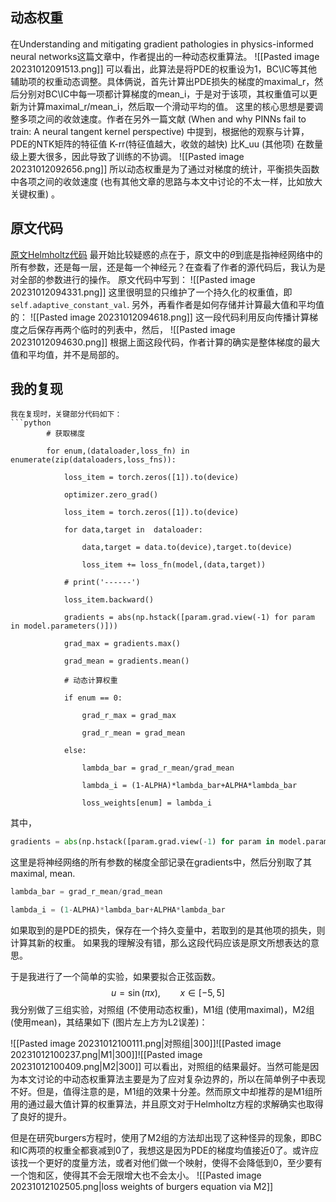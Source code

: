 ## 动态权重
在Understanding and mitigating gradient pathologies in physics-informed neural networks这篇文章中，作者提出的一种动态权重算法。
![[Pasted image 20231012091513.png]]
可以看出，此算法是将PDE的权重设为1，BC\IC等其他辅助项的权重动态调整。具体俩说，首先计算出PDE损失的梯度的maximal_r，然后分别对BC\IC中每一项都计算梯度的mean_i，于是对于该项，其权重值可以更新为计算maximal_r/mean_i，然后取一个滑动平均的值。
这里的核心思想是要调整多项之间的收敛速度。作者在另外一篇文献 (When and why PINNs fail to train: A neural tangent kernel perspective) 中提到，根据他的观察与计算，PDE的NTK矩阵的特征值 K-rr(特征值越大，收敛的越快) 比K_uu (其他项) 在数量级上要大很多，因此导致了训练的不协调。
![[Pasted image 20231012092656.png]]
所以动态权重是为了通过对梯度的统计，平衡损失函数中各项之间的收敛速度 (也有其他文章的思路与本文中讨论的不太一样，比如放大关键权重) 。
## 原文代码
[原文Helmholtz代码](https://github.com/PredictiveIntelligenceLab/GradientPathologiesPINNs/blob/master/Helmholtz/Helmholtz2D_model_tf.py#L306)
最开始比较疑惑的点在于，原文中的$\theta$到底是指神经网络中的所有参数，还是每一层，还是每一个神经元？在查看了作者的源代码后，我认为是对全部的参数进行的操作。
原文代码中写到：
![[Pasted image 20231012094331.png]]
这里很明显的只维护了一个持久化的权重值，即``self.adaptive_constant_val``.
另外，再看作者是如何存储并计算最大值和平均值的：
![[Pasted image 20231012094618.png]]
这一段代码利用反向传播计算梯度之后保存再两个临时的列表中，然后，
![[Pasted image 20231012094630.png]]
根据上面这段代码，作者计算的确实是整体梯度的最大值和平均值，并不是局部的。
## 我的复现
```
我在复现时，关键部分代码如下：
```python
        # 获取梯度

        for enum,(dataloader,loss_fn) in enumerate(zip(dataloaders,loss_fns)):

            loss_item = torch.zeros([1]).to(device)

            optimizer.zero_grad()

            loss_item = torch.zeros([1]).to(device)

            for data,target in  dataloader:

                data,target = data.to(device),target.to(device)

                loss_item += loss_fn(model,(data,target))

            # print('------')

            loss_item.backward()

            gradients = abs(np.hstack([param.grad.view(-1) for param in model.parameters()]))

            grad_max = gradients.max()

            grad_mean = gradients.mean()

            # 动态计算权重

            if enum == 0:

                grad_r_max = grad_max

                grad_r_mean = grad_mean

            else:

                lambda_bar = grad_r_mean/grad_mean

                lambda_i = (1-ALPHA)*lambda_bar+ALPHA*lambda_bar

                loss_weights[enum] = lambda_i
```
其中，
```python
gradients = abs(np.hstack([param.grad.view(-1) for param in model.parameters()]))
```
这里是将神经网络的所有参数的梯度全部记录在gradients中，然后分别取了其maximal, mean. 
```python
lambda_bar = grad_r_mean/grad_mean

lambda_i = (1-ALPHA)*lambda_bar+ALPHA*lambda_bar
```
如果取到的是PDE的损失，保存在一个持久变量中，若取到的是其他项的损失，则计算其新的权重。
如果我的理解没有错，那么这段代码应该是原文所想表达的意思。

于是我进行了一个简单的实验，如果要拟合正弦函数。
$$
u = \sin(\pi x),\qquad x \in [-5,5]
$$
我分别做了三组实验，对照组 (不使用动态权重)，M1组 (使用maximal)，M2组 (使用mean)，其结果如下 (图片左上方为L2误差)：



![[Pasted image 20231012100111.png|对照组|300]]![[Pasted image 20231012100237.png|M1|300]]![[Pasted image 20231012100409.png|M2|300]]
可以看出，对照组的结果最好。当然可能是因为本文讨论的中动态权重算法主要是为了应对复杂边界的，所以在简单例子中表现不好。但是，值得注意的是，M1组的效果十分差。然而原文中却推荐的是M1组所用的通过最大值计算的权重算法，并且原文对于Helmholtz方程的求解确实也取得了良好的提升。

但是在研究burgers方程时，使用了M2组的方法却出现了这种怪异的现象，即BC和IC两项的权重全都衰减到0了，我想这是因为PDE的梯度均值接近0了。或许应该找一个更好的度量方法，或者对他们做一个映射，使得不会降低到0，至少要有一个饱和区，使得其不会无限增大也不会太小。
![[Pasted image 20231012102505.png|loss weights of burgers equation via M2]]
